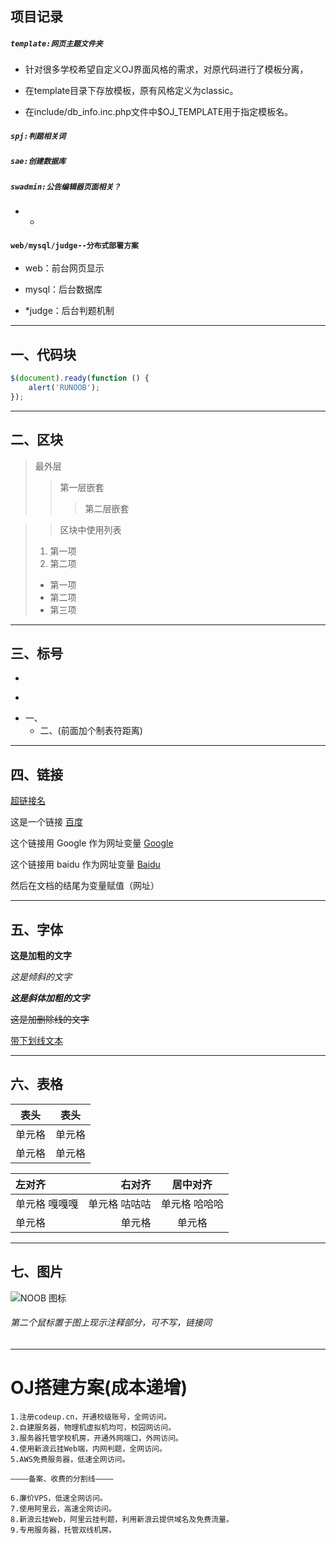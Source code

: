 ## 项目记录

##### `template:网页主题文件夹` 

- 针对很多学校希望自定义OJ界面风格的需求，对原代码进行了模板分离，

- 在template目录下存放模板，原有风格定义为classic。

- 在include/db_info.inc.php文件中$OJ_TEMPLATE用于指定模板名。

##### `spj:判题相关词`
##### `sae:创建数据库`
##### `swadmin:公告编辑器页面相关？`
- -
#### `web/mysql/judge--分布式部署方案`
- web：前台网页显示

- mysql：后台数据库

- *judge：后台判题机制

---

## 一、代码块
```javascript
$(document).ready(function () {
    alert('RUNOOB');
});
```

---

## 二、区块
> 最外层
> > 第一层嵌套
> > > 第二层嵌套

>> 区块中使用列表
 > 1. 第一项
 > 2. 第二项
 > + 第一项
 > + 第二项
 > + 第三项

---

## 三、标号
+
*
- 一、
    - 二、(前面加个制表符距离)

---

## 四、链接
<a href="超链接地址" target="_blank">超链接名</a>

这是一个链接 [百度](https://www.baidu.com)

这个链接用 Google 作为网址变量 [Google][Google]

这个链接用 baidu 作为网址变量 [Baidu][baidu]

然后在文档的结尾为变量赋值（网址）

  [Google]: http://www.google.com/
  [baidu]: http://www.baidu.com/

---

## 五、字体
**这是加粗的文字**

*这是倾斜的文字*

***这是斜体加粗的文字***

~~这是加删除线的文字~~

<u>带下划线文本</u>

---

## 六、表格
|  表头   | 表头  |
|  ----  | ----  |
| 单元格  | 单元格 |
| 单元格  | 单元格 |

| 左对齐 | 右对齐 | 居中对齐 |
| :-----| ----: | :----: |
| 单元格   嘎嘎嘎| 单元格  咕咕咕| 单元格 哈哈哈|
| 单元格 | 单元格 | 单元格 |

---

## 七、图片


![NOOB 图标](http://static.runoob.com/images/runoob-logo.png "NOOB")
###### 第二个鼠标置于图上现示注释部分，可不写，链接同

---

# OJ搭建方案(成本递增)

```
1.注册codeup.cn，开通校级账号，全网访问。
2.自建服务器，物理机虚拟机均可，校园网访问。
3.服务器托管学校机房，开通外网端口，外网访问。
4.使用新浪云挂Web端，内网判题，全网访问。
5.AWS免费服务器，低速全网访问。

————备案、收费的分割线————

6.廉价VPS，低速全网访问。
7.使用阿里云，高速全网访问。
8.新浪云挂Web，阿里云挂判题，利用新浪云提供域名及免费流量。
9.专用服务器，托管双线机房。
```
